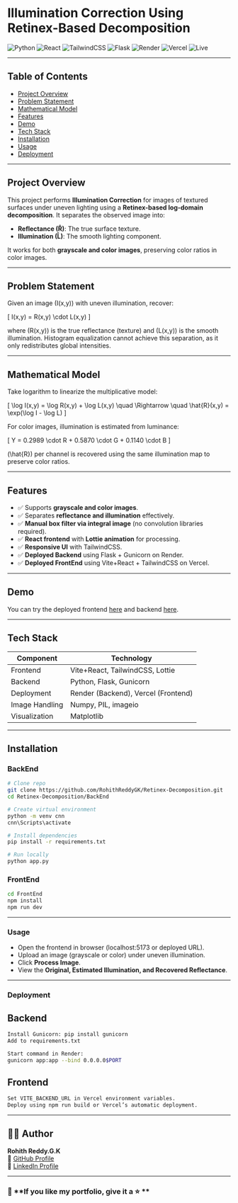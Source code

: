 # Illumination Correction Using Retinex-Based Decomposition

![Python](https://img.shields.io/badge/Python-3.11-blue)
![React](https://img.shields.io/badge/React-18.2.0-blue)
![TailwindCSS](https://img.shields.io/badge/TailwindCSS-v3.5.3-blue)
![Flask](https://img.shields.io/badge/Flask-2.3.3-lightgrey)
![Render](https://img.shields.io/badge/Deployment-Render-blue)
![Vercel](https://img.shields.io/badge/Frontend-Vercel-blue)
![Live](https://illumination-retinex-decomposition.vercel.app/)

---

## Table of Contents
- [Project Overview](#project-overview)
- [Problem Statement](#problem-statement)
- [Mathematical Model](#mathematical-model)
- [Features](#features)
- [Demo](#demo)
- [Tech Stack](#tech-stack)
- [Installation](#installation)
- [Usage](#usage)
- [Deployment](#deployment)
  
---

## Project Overview
This project performs **Illumination Correction** for images of textured surfaces under uneven lighting using a **Retinex-based log-domain decomposition**. It separates the observed image into:

- **Reflectance (R̂)**: The true surface texture.
- **Illumination (L̂)**: The smooth lighting component.

It works for both **grayscale and color images**, preserving color ratios in color images.

---

## Problem Statement
Given an image \(I(x,y)\) with uneven illumination, recover:

\[
I(x,y) = R(x,y) \cdot L(x,y)
\]

where \(R(x,y)\) is the true reflectance (texture) and \(L(x,y)\) is the smooth illumination. Histogram equalization cannot achieve this separation, as it only redistributes global intensities.

---

## Mathematical Model

Take logarithm to linearize the multiplicative model:

\[
\log I(x,y) = \log R(x,y) + \log L(x,y) 
\quad \Rightarrow \quad 
\hat{R}(x,y) = \exp(\log I - \log L)
\]

For color images, illumination is estimated from luminance:

\[
Y = 0.2989 \cdot R + 0.5870 \cdot G + 0.1140 \cdot B
\]

\(\hat{R}\) per channel is recovered using the same illumination map to preserve color ratios.

---

## Features
- ✅ Supports **grayscale and color images**.  
- ✅ Separates **reflectance and illumination** effectively.  
- ✅ **Manual box filter via integral image** (no convolution libraries required).  
- ✅ **React frontend** with **Lottie animation** for processing.
- ✅ **Responsive UI** with TailwindCSS.
- ✅ **Deployed Backend** using Flask + Gunicorn on Render.
- ✅ **Deployed FrontEnd** using Vite+React + TailwindCSS on Vercel. 

---

## Demo
You can try the deployed frontend [here](https://illumination-retinex-decomposition.vercel.app/) and backend [here](https://retinex-decomposition.onrender.com/).

---

## Tech Stack
| Component       | Technology         |
|-----------------|-----------------|
| Frontend        | Vite+React, TailwindCSS, Lottie |
| Backend         | Python, Flask, Gunicorn    |
| Deployment      | Render (Backend), Vercel (Frontend) |
| Image Handling  | Numpy, PIL, imageio        |
| Visualization   | Matplotlib                |

---

## Installation

### BackEnd
```bash
# Clone repo
git clone https://github.com/RohithReddyGK/Retinex-Decomposition.git
cd Retinex-Decomposition/BackEnd

# Create virtual environment
python -m venv cnn
cnn\Scripts\activate

# Install dependencies
pip install -r requirements.txt

# Run locally
python app.py
```

### FrontEnd
```bash
cd FrontEnd
npm install
npm run dev
```

---

### Usage
- Open the frontend in browser (localhost:5173 or deployed URL).
- Upload an image (grayscale or color) under uneven illumination.
- Click **Process Image**.
- View the **Original, Estimated Illumination, and Recovered Reflectance**.

---

### Deployment

## Backend
```bash
Install Gunicorn: pip install gunicorn
Add to requirements.txt

Start command in Render:
gunicorn app:app --bind 0.0.0.0$PORT
```

## Frontend
```bash
Set VITE_BACKEND_URL in Vercel environment variables.
Deploy using npm run build or Vercel’s automatic deployment.
```

---

## 🙋‍♂️ Author

**Rohith Reddy.G.K**  
🔗 [GitHub Profile](https://github.com/RohithReddyGK)  
🔗 [LinkedIn Profile](https://www.linkedin.com/in/rohithreddygk)

---

### 🌟 **If you like my portfolio, give it a ⭐ **
